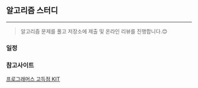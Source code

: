 ## 알고리즘 스터디 
-----
> 알고리즘 문제를 풀고 저장소에 제출 및 온라인 리뷰를 진행합니다.😊


### 일정


### 참고사이트 
[프로그래머스 고득점 KIT](https://programmers.co.kr/learn/challenges)







